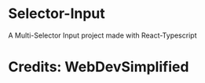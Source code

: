 # Selector-Input

A Multi-Selector Input project made with React-Typescript

# Credits: WebDevSimplified

